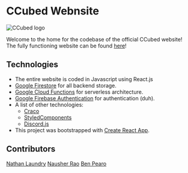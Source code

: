 # CCubed Webnsite
![CCubed logo]("https://github.com/ccubed-dev/website/logo.png")

Welcome to the home for the codebase of the official CCubed website!\
The fully functioning website can be found [here]("https://ccubed.dev")!


## Technologies
* The entire website is coded in Javascript using React.js 
* [Google Firestore]("https://firebase.google.com/docs/firestore") for all backend storage.
* [Google Cloud Functions]("https://cloud.google.com/functions") for serverless architecture.
* [Google Firebase Authentication]("https://firebase.google.com/docs/auth") for authentication (duh).
* A list of other technologies:
  * [Craco]("https://github.com/gsoft-inc/craco")
  * [StyledComponents]("https://styled-components.com/")
  * [Discord.js]("https://discord.js.org/") 
* This project was bootstrapped with [Create React App](https://github.com/facebook/create-react-app).

## Contributors
[Nathan Laundry]("https://github.com/NLaundry")
[Nausher Rao]("https://github.com/SherRao")
[Ben Pearo]("https://github.com/BenPearo")